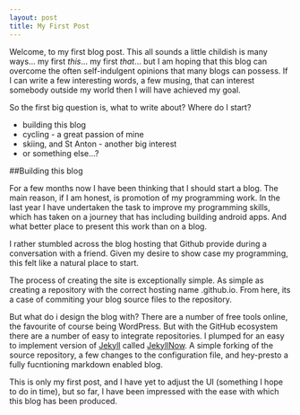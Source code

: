 ```yaml
---
layout: post
title: My First Post
---
```


Welcome, to my first blog post. This all sounds a little childish is many ways... my first *this*... my first *that*... but I am hoping that this blog can overcome the often self-indulgent opinions that many blogs can possess. If I can write a few interesting words, a few musing, that can interest somebody outside my world then I will have achieved my goal. 

So the first big question is, what to write about? Where do I start?

* building this blog
* cycling - a great passion of mine
* skiing, and St Anton - another big interest
* or something else...?

##Building this blog

For a few months now I have been thinking that I should start a blog. The main reason, if I am honest, is promotion of my programming work. In the last year I have undertaken the task to improve my programming skills, which has taken on a journey that has including building android apps. And what better place to present this work than on a blog.

I rather stumbled across the blog hosting that Github provide during a conversation with a friend. Given my desire to show case my programming, this felt like a natural place to start.

The process of creating the site is exceptionally simple. As simple as creating a repository with the correct hosting name <username>.github.io. From here, its a case of commiting your blog source files to the repository.

But what do i design the blog with? There are a number of free tools online, the favourite of course being WordPress. But with the GitHub ecosystem there are a number of easy to integrate repositories. I plumped for an easy to implement version of [Jekyll](http://jekyllrb.com/) called [JekyllNow](https://github.com/barryclark/jekyll-now). A simple forking of the source repository, a few changes to the configuration file, and hey-presto a fully fucntioning markdown enabled blog.

This is only my first post, and I have yet to adjust the UI (something I hope to do in time), but so far, I have been impressed with the ease with which this blog has been produced.

